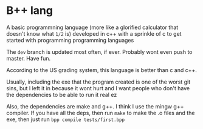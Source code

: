 # B++ lang

A basic programmning language (more like a glorified calculator that doesn't know what `1/2` is) developed in c++ with a sprinkle of c to get started with programming programming languages

The `dev` branch is updated most often, if ever. Probably wont even push to master. Have fun.

According to the US grading system, this language is better than c and c++.

Usually, including the exe that the program created is one of the worst git sins, but I left it in because it wont hurt and I want people who don't have the dependencies to be able to run it real ez

Also, the dependencies are make and g++. I think I use the mingw g++ compiler. If you have all the deps, then run `make` to make the .o files and the exe, then just run `bpp compile tests/first.bpp`